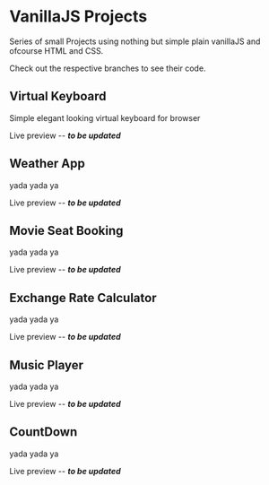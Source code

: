 # VanillaJS Projects

Series of small Projects using nothing but simple plain vanillaJS and ofcourse HTML and CSS.

Check out the respective branches to see their code.

## Virtual Keyboard

Simple elegant looking virtual keyboard for browser

Live preview -- ***to be updated***

## Weather App

yada yada ya

Live preview -- ***to be updated***

## Movie Seat Booking

yada yada ya

Live preview -- ***to be updated***

## Exchange Rate Calculator

yada yada ya

Live preview -- ***to be updated***

## Music Player

yada yada ya

Live preview -- ***to be updated***

## CountDown

yada yada ya

Live preview -- ***to be updated***